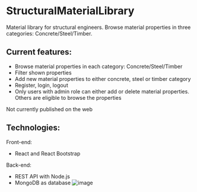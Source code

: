 # StructuralMaterialLibrary

Material library for structural engineers. Browse material properties in three categories: Concrete/Steel/Timber.

## Current features:

- Browse material properties in each category: Concrete/Steel/Timber
- Filter shown properties
- Add new material properties to either concrete, steel or timber category
- Register, login, logout
- Only users with admin role can either add or delete material properties. Others are eligible to browse the properties

Not currently published on the web

## Technologies:

Front-end:

- React and React Bootstrap

Back-end:

- REST API with Node.js
- MongoDB as database
![image](https://github.com/user-attachments/assets/f4072fbd-b0ae-429f-a362-02bfde120c55)
